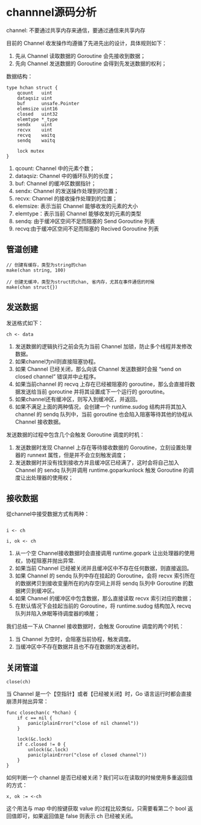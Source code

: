 # channnel源码分析

channel: 不要通过共享内存来通信，要通过通信来共享内存

目前的 Channel 收发操作均遵循了先进先出的设计，具体规则如下：

1. 先从 Channel 读取数据的 Goroutine 会先接收到数据；
2. 先向 Channel 发送数据的 Goroutine 会得到先发送数据的权利；

数据结构：
```
type hchan struct {
	qcount   uint
	dataqsiz uint
	buf      unsafe.Pointer
	elemsize uint16
	closed   uint32
	elemtype *_type
	sendx    uint
	recvx    uint
	recvq    waitq
	sendq    waitq

	lock mutex
}
```

1. qcount: Channel 中的元素个数；
2. dataqsiz: Channel 中的循环队列的长度；
3. buf: Channel 的缓冲区数据指针；
4. sendx: Channel 的发送操作处理到的位置；
5. recvx: Channel 的接收操作处理到的位置；
6. elemsize: 表示当前 Channel 能够收发的元素的大小
7. elemtype：表示当前 Channel 能够收发的元素的类型
8. sendq: 由于缓冲区空间不足而阻塞的 Send Goroutine 列表
9. recvq:由于缓冲区空间不足而阻塞的 Recived Goroutine 列表


## 管道创建

```
// 创建有缓存，类型为string的chan
make(chan string, 100)

// 创建无缓冲，类型为struct的chan, 省内存，尤其在事件通信的时候
make(chan struct{})
```


## 发送数据

发送格式如下：
```
ch <- data
```

1. 发送数据的逻辑执行之前会先为当前 Channel 加锁，防止多个线程并发修改数据。
2. 如果channel为nil则直接阻塞协程。
3. 如果 Channel 已经关闭，那么向该 Channel 发送数据时会报 “send on closed channel” 错误并中止程序。
4. 如果当前channel 的 recvq 上存在已经被阻塞的 goroutine，那么会直接将数据发送给当前 goroutine 并将其设置成下一个运行的 goroutine。
5. 如果channel还有缓冲区，则写入到缓冲区，并返回。
6. 如果不满足上面的两种情况，会创建一个 runtime.sudog 结构并将其加入 channel 的 sendq 队列中，当前 goroutine 也会陷入阻塞等待其他的协程从 Channel 接收数据。


发送数据的过程中包含几个会触发 Goroutine 调度的时机：

1. 发送数据时发现 Channel 上存在等待接收数据的 Goroutine，立刻设置处理器的 runnext 属性，但是并不会立刻触发调度；
2. 发送数据时并没有找到接收方并且缓冲区已经满了，这时会将自己加入 Channel 的 sendq 队列并调用 runtime.goparkunlock 触发 Goroutine 的调度让出处理器的使用权；

## 接收数据

從channel中接受数据方式有两种：
```

i <- ch

i, ok <- ch
```


1. 从一个空 Channel接收数据时会直接调用 runtime.gopark 让出处理器的使用权，协程阻塞并抛出异常.
2. 如果当前 Channel 已经被关闭并且缓冲区中不存在任何数据，则直接返回。
3. 如果 Channel 的 sendq 队列中存在挂起的 Goroutine，会将 recvx 索引所在的数据拷贝到接收变量所在的内存空间上并将 sendq 队列中 Goroutine 的数据拷贝到缓冲区。
4. 如果 Channel 的缓冲区中包含数据，那么直接读取 recvx 索引对应的数据；
5. 在默认情况下会挂起当前的 Goroutine，将 runtime.sudog 结构加入 recvq 队列并陷入休眠等待调度器的唤醒；


我们总结一下从 Channel 接收数据时，会触发 Goroutine 调度的两个时机：
1. 当 Channel 为空时，会阻塞当前协程，触发调度。
2. 当缓冲区中不存在数据并且也不存在数据的发送者时。


## 关闭管道

```
close(ch)
```

当 Channel 是一个【空指针】或者【已经被关闭】时，Go 语言运行时都会直接崩溃并抛出异常：

```
func closechan(c *hchan) {
	if c == nil {
		panic(plainError("close of nil channel"))
	}

	lock(&c.lock)
	if c.closed != 0 {
		unlock(&c.lock)
		panic(plainError("close of closed channel"))
	}
}
```

如何判断一个 channel 是否已经被关闭？我们可以在读取的时候使用多重返回值的方式：

```
x, ok := <-ch
```

这个用法与 map 中的按键获取 value 的过程比较类似，只需要看第二个 bool 返回值即可，如果返回值是 false 则表示 ch 已经被关闭。
